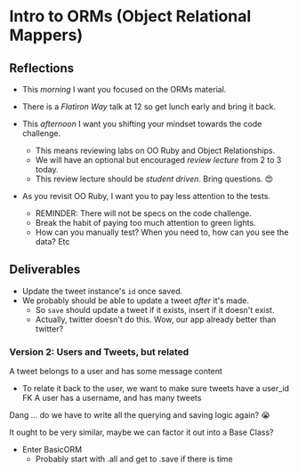 # Intro to ORMs (Object Relational Mappers)

## Reflections

* This _morning_ I want you focused on the ORMs material.
* There is a _Flatiron Way_ talk at 12 so get lunch early and bring it back.
* This _afternoon_ I want you shifting your mindset towards the code challenge.
  * This means reviewing labs on OO Ruby and Object Relationships.
  * We will have an optional but encouraged _review lecture_ from 2 to 3 today.
  * This review lecture should be _student driven_. Bring questions. 😍

* As you revisit OO Ruby, I want you to pay less attention to the tests.
  * REMINDER: There will not be specs on the code challenge.
  * Break the habit of paying too much attention to green lights.
  * How can you manually test? When you need to, how can you see the data? Etc

## Deliverables

* Update the tweet instance's `id` once saved.
* We probably should be able to update a tweet _after_ it's made.
  * So `save` should update a tweet if it exists, insert if it doesn't exist.
  * Actually, twitter doesn't do this. Wow, our app already better than twitter?

### Version 2: Users and Tweets, but related

A tweet belongs to a user and has some message content
  * To relate it back to the user, we want to make sure tweets have a user_id FK
A user has a username, and has many tweets

Dang ... do we have to write all the querying and saving logic again? 😭

It ought to be very similar, maybe we can factor it out into a Base Class?
* Enter BasicORM
  * Probably start with .all and get to .save if there is time
